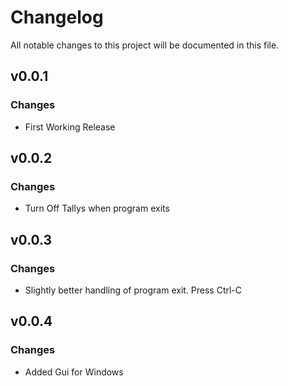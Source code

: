 # Changelog
All notable changes to this project will be documented in this file.

## v0.0.1
### Changes
 - First Working Release

## v0.0.2
### Changes
 - Turn Off Tallys when program exits

## v0.0.3
### Changes
 - Slightly better handling of program exit. Press Ctrl-C

## v0.0.4
### Changes
 - Added Gui for Windows